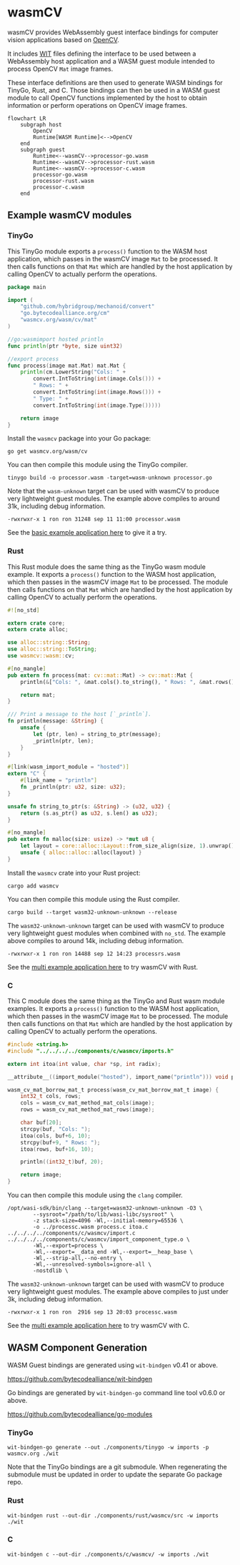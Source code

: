 # wasmCV

wasmCV provides WebAssembly guest interface bindings for computer vision applications based on [OpenCV](https://github.com/opencv/opencv).

It includes [WIT](https://github.com/WebAssembly/component-model/blob/main/design/mvp/WIT.md) files defining the interface to be used between a WebAssembly host application and a WASM guest module intended to process OpenCV `Mat` image frames.

These interface definitions are then used to generate WASM bindings for TinyGo, Rust, and C. Those bindings can then be used in a WASM guest module to call OpenCV functions implemented by the host to obtain information or perform operations on OpenCV image frames.

```mermaid
flowchart LR
    subgraph host
        OpenCV
        Runtime[WASM Runtime]<-->OpenCV
    end
    subgraph guest
        Runtime<--wasmCV-->processor-go.wasm
        Runtime<--wasmCV-->processor-rust.wasm
        Runtime<--wasmCV-->processor-c.wasm
        processor-go.wasm
        processor-rust.wasm
        processor-c.wasm
    end
```

## Example wasmCV modules

### TinyGo

This TinyGo module exports a `process()` function to the WASM host application, which passes in the wasmCV image `Mat` to be processed. It then calls functions on that `Mat` which are handled by the host application by calling OpenCV to actually perform the operations.

```go
package main

import (
	"github.com/hybridgroup/mechanoid/convert"
	"go.bytecodealliance.org/cm"
	"wasmcv.org/wasm/cv/mat"
)

//go:wasmimport hosted println
func println(ptr *byte, size uint32)

//export process
func process(image mat.Mat) mat.Mat {
	println(cm.LowerString("Cols: " +
		convert.IntToString(int(image.Cols())) +
		" Rows: " +
		convert.IntToString(int(image.Rows())) +
		" Type: " +
		convert.IntToString(int(image.Type()))))

	return image
}
```

Install the `wasmcv` package into your Go package:

```shell
go get wasmcv.org/wasm/cv
```

You can then compile this module using the TinyGo compiler.

```shell
tinygo build -o processor.wasm -target=wasm-unknown processor.go
```

Note that the `wasm-unknown` target can be used with wasmCV to produce very lightweight guest modules. The example above compiles to around 31k, including debug information.

```shell
-rwxrwxr-x 1 ron ron 31248 sep 11 11:00 processor.wasm
```

See the [basic example application here](./examples/basic) to give it a try.

### Rust

This Rust module does the same thing as the TinyGo wasm module example. It exports a `process()` function to the WASM host application, which then passes in the wasmCV image `Mat` to be processed. The module then calls functions on that `Mat` which are handled by the host application by calling OpenCV to actually perform the operations.

```rust
#![no_std]

extern crate core;
extern crate alloc;

use alloc::string::String;
use alloc::string::ToString;
use wasmcv::wasm::cv;

#[no_mangle]
pub extern fn process(mat: cv::mat::Mat) -> cv::mat::Mat {
    println(&["Cols: ", &mat.cols().to_string(), " Rows: ", &mat.rows().to_string(), " Size: ", &mat.size().len().to_string()].concat());

    return mat;
}

/// Print a message to the host [`_println`].
fn println(message: &String) {
    unsafe {
        let (ptr, len) = string_to_ptr(message);
        _println(ptr, len);
    }
}

#[link(wasm_import_module = "hosted")]
extern "C" {
    #[link_name = "println"]
    fn _println(ptr: u32, size: u32);
}

unsafe fn string_to_ptr(s: &String) -> (u32, u32) {
    return (s.as_ptr() as u32, s.len() as u32);
}

#[no_mangle]
pub extern fn malloc(size: usize) -> *mut u8 {
    let layout = core::alloc::Layout::from_size_align(size, 1).unwrap();
    unsafe { alloc::alloc::alloc(layout) }
}
```

Install the `wasmcv` crate into your Rust project:

```shell
cargo add wasmcv
```

You can then compile this module using the Rust compiler.

```shell
cargo build --target wasm32-unknown-unknown --release
```

The `wasm32-unknown-unknown` target can be used with wasmCV to produce very lightweight guest modules when combined with `no_std`. The example above compiles to around 14k, including debug information.

```shell
-rwxrwxr-x 1 ron ron 14488 sep 12 14:23 processrs.wasm
```

See the [multi example application here](./examples/multi) to try wasmCV with Rust.

### C

This C module does the same thing as the TinyGo and Rust wasm module examples. It exports a `process()` function to the WASM host application, which then passes in the wasmCV image `Mat` to be processed. The module then calls functions on that `Mat` which are handled by the host application by calling OpenCV to actually perform the operations.

```c
#include <string.h>
#include "../../../../components/c/wasmcv/imports.h"

extern int itoa(int value, char *sp, int radix);

__attribute__((import_module("hosted"), import_name("println"))) void println(int32_t str, int32_t len);

wasm_cv_mat_borrow_mat_t process(wasm_cv_mat_borrow_mat_t image) {
    int32_t cols, rows;
    cols = wasm_cv_mat_method_mat_cols(image);
    rows = wasm_cv_mat_method_mat_rows(image);

    char buf[20];
    strcpy(buf, "Cols: ");
    itoa(cols, buf+6, 10);
    strcpy(buf+9, " Rows: ");
    itoa(rows, buf+16, 10);

    println((int32_t)buf, 20);

    return image;
}
```

You can then compile this module using the `clang` compiler.

```shell
/opt/wasi-sdk/bin/clang --target=wasm32-unknown-unknown -O3 \
        --sysroot="/path/to/lib/wasi-libc/sysroot" \
        -z stack-size=4096 -Wl,--initial-memory=65536 \
        -o ../processc.wasm process.c itoa.c ../../../../components/c/wasmcv/import.c ../../../../components/c/wasmcv/import_component_type.o \
        -Wl,--export=process \
        -Wl,--export=__data_end -Wl,--export=__heap_base \
        -Wl,--strip-all,--no-entry \
        -Wl,--unresolved-symbols=ignore-all \
        -nostdlib \
```

The `wasm32-unknown-unknown` target can be used with wasmCV to produce very lightweight guest modules. The example above compiles to just under 3k, including debug information.

```shell
-rwxrwxr-x 1 ron ron  2916 sep 13 20:03 processc.wasm
```

See the [multi example application here](./examples/multi) to try wasmCV with C.

## WASM Component Generation

WASM Guest bindings are generated using `wit-bindgen` v0.41 or above.

https://github.com/bytecodealliance/wit-bindgen

Go bindings are generated by `wit-bindgen-go` command line tool v0.6.0 or above.

https://github.com/bytecodealliance/go-modules

### TinyGo

```shell
wit-bindgen-go generate --out ./components/tinygo -w imports -p wasmcv.org ./wit
```

Note that the TinyGo bindings are a git submodule. When regenerating the submodule must be updated in order to update the separate Go package repo.

### Rust

```shell
wit-bindgen rust --out-dir ./components/rust/wasmcv/src -w imports ./wit
```

### C

```shell
wit-bindgen c --out-dir ./components/c/wasmcv/ -w imports ./wit
```

